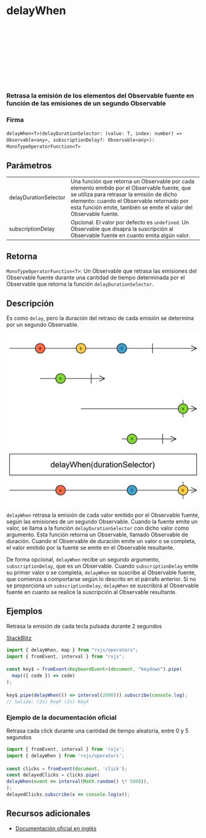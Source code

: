 <div class="page-heading">

# delayWhen

<a target="_blank" href="https://github.com/ReactiveX/rxjs/blob/master/src/internal/operators/delayWhen.ts">
<svg>
  <use xlink:href="/assets/icons/github.svg#github"></use>
</svg>
</a>
</div>

### Retrasa la emisión de los elementos del Observable fuente en función de las emisiones de un segundo Observable

### Firma

`delayWhen<T>(delayDurationSelector: (value: T, index: number) => Observable<any>, subscriptionDelay?: Observable<any>): MonoTypeOperatorFunction<T>`

## Parámetros

<table>
<tr><td>delayDurationSelector</td><td>Una función que retorna un Observable por cada elemento emitido por el Observable fuente, que se utiliza para retrasar la emisión de dicho elemento: cuando el Observable retornado por esta función emite, también se emite el valor del Observable fuente.</td></tr>

<tr><td>subscriptionDelay</td><td>Opcional. El valor por defecto es <code>undefined</code>.
Un Observable que disapra la suscripción al Observable fuente en cuanto emita algún valor.</td></tr>
</table>

## Retorna

`MonoTypeOperatorFunction<T>`: Un Observable que retrasa las emisiones del Observable fuente durante una cantidad de tiempo determinada por el Observable que retorna la función `delayDurationSelector`.

## Descripción

Es como `delay`, pero la duración del retraso de cada emisión se determina por un segundo Observable.

<img src="assets/images/marble-diagrams/utility/delayWhen.png" alt="Diagrama de cancicas del operador delayWhen">

`delayWhen` retrasa la emisión de cada valor emitido por el Observable fuente, según las emisiones de un segundo Observable. Cuando la fuente emite un valor, se llama a la función `delayDurationSelector` con dicho valor como argumento. Esta función retorna un Observable, llamado Observable de duración. Cuando el Observable de duración emite un valor o se completa, el valor emitido por la fuente se emite en el Observable resultante.

De forma opcional, `delayWhen` recibe un segundo argumento, `subscriptionDelay`, que es un Observable. Cuando `subscriptionDelay` emite su primer valor o se completa, `delayWhen` se suscribe al Observable fuente, que comienza a comportarse según lo descrito en el párrafo anterior. Si no se proporciona un `subscriptionDelay`, `delayWhen` se suscribirá al Observable fuente en cuanto se realice la suscripción al Observable resultante.

## Ejemplos

Retrasa la emisión de cada tecla pulsada durante 2 segundos

[StackBlitz](https://stackblitz.com/edit/rxjs-delaywhen-1?file=index.ts)

```typescript
import { delayWhen, map } from "rxjs/operators";
import { fromEvent, interval } from "rxjs";

const key$ = fromEvent<KeyboardEvent>(document, "keydown").pipe(
  map(({ code }) => code)
);

key$.pipe(delayWhen(() => interval(2000))).subscribe(console.log);
// Salida: (2s) KeyP (2s) KeyX
```

### Ejemplo de la documentación oficial

Retrasa cada click durante una cantidad de tiempo aleatoria, entre 0 y 5 segundos

```javascript
import { fromEvent, interval } from 'rxjs';
import { delayWhen } from 'rxjs/operators';

const clicks = fromEvent(document, 'click');
const delayedClicks = clicks.pipe(
delayWhen(event => interval(Math.random() \* 5000)),
);
delayedClicks.subscribe(x => console.log(x));
```

## Recursos adicionales

- [Documentación oficial en inglés](https://rxjs-dev.firebaseapp.com/api/operators/delayWhen)
